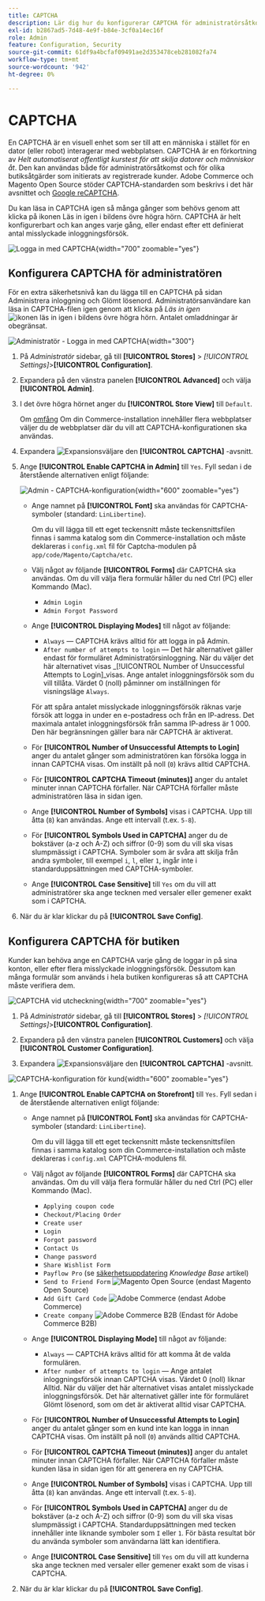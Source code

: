 ```yaml
---
title: CAPTCHA
description: Lär dig hur du konfigurerar CAPTCHA för administratörsåtkomst och olika butiksåtgärder som initierats av registrerade kunder.
exl-id: b2867ad5-7d48-4e9f-b84e-3cf0a14ec16f
role: Admin
feature: Configuration, Security
source-git-commit: 61df9a4bcfaf09491ae2d353478ceb281082fa74
workflow-type: tm+mt
source-wordcount: '942'
ht-degree: 0%

---
```


# CAPTCHA

En CAPTCHA är en visuell enhet som ser till att en människa i stället för en dator (eller robot) interagerar med webbplatsen. CAPTCHA är en förkortning av _Helt automatiserat offentligt kurstest för att skilja datorer och människor åt_. Den kan användas både för administratörsåtkomst och för olika butiksåtgärder som initierats av registrerade kunder. Adobe Commerce och Magento Open Source stöder CAPTCHA-standarden som beskrivs i det här avsnittet och [Google reCAPTCHA](security-google-recaptcha.md).

Du kan läsa in CAPTCHA igen så många gånger som behövs genom att klicka på ikonen Läs in igen i bildens övre högra hörn. CAPTCHA är helt konfigurerbart och kan anges varje gång, eller endast efter ett definierat antal misslyckade inloggningsförsök.

![Logga in med CAPTCHA](./assets/customer-account-login-captcha.png){width="700" zoomable="yes"}

## Konfigurera CAPTCHA för administratören

För en extra säkerhetsnivå kan du lägga till en CAPTCHA på sidan Administrera inloggning och Glömt lösenord. Administratörsanvändare kan läsa in CAPTCHA-filen igen genom att klicka på _Läs in igen_ ![ikonen läs in igen](./assets/CAPTCHA-icon-reload.png) i bildens övre högra hörn. Antalet omladdningar är obegränsat.

![Administratör - Logga in med CAPTCHA](./assets/security-captcha-admin.png){width="300"}

1. På _Administratör_ sidebar, gå till **[!UICONTROL Stores]** > _[!UICONTROL Settings]_>**[!UICONTROL Configuration]**.

1. Expandera på den vänstra panelen **[!UICONTROL Advanced]** och välja **[!UICONTROL Admin]**.

1. I det övre högra hörnet anger du **[!UICONTROL Store View]** till `Default`.

   Om [omfång](../getting-started/websites-stores-views.md#scope-settings) Om din Commerce-installation innehåller flera webbplatser väljer du de webbplatser där du vill att CAPTCHA-konfigurationen ska användas.

1. Expandera ![Expansionsväljare](../assets/icon-display-expand.png) den **[!UICONTROL CAPTCHA]** -avsnitt.

1. Ange **[!UICONTROL Enable CAPTCHA in Admin]** till `Yes`. Fyll sedan i de återstående alternativen enligt följande:

   ![Admin - CAPTCHA-konfiguration](../configuration-reference/advanced/assets/admin-captcha.png){width="600" zoomable="yes"}

   - Ange namnet på **[!UICONTROL Font]** ska användas för CAPTCHA-symboler (standard: `LinLibertine`).

     Om du vill lägga till ett eget teckensnitt måste teckensnittsfilen finnas i samma katalog som din Commerce-installation och måste deklareras i `config.xml` fil för Captcha-modulen på `app/code/Magento/Captcha/etc`.

   - Välj något av följande **[!UICONTROL Forms]** där CAPTCHA ska användas. Om du vill välja flera formulär håller du ned Ctrl (PC) eller Kommando (Mac).

      - `Admin Login`
      - `Admin Forgot Password`

   - Ange **[!UICONTROL Displaying Modes]** till något av följande:

      - `Always` — CAPTCHA krävs alltid för att logga in på Admin.
      - `After number of attempts to login` — Det här alternativet gäller endast för formuläret Administratörsinloggning. När du väljer det här alternativet visas _[!UICONTROL Number of Unsuccessful Attempts to Login]_visas. Ange antalet inloggningsförsök som du vill tillåta. Värdet 0 (noll) påminner om inställningen för visningsläge `Always`.

     För att spåra antalet misslyckade inloggningsförsök räknas varje försök att logga in under en e-postadress och från en IP-adress. Det maximala antalet inloggningsförsök från samma IP-adress är 1 000. Den här begränsningen gäller bara när CAPTCHA är aktiverat.

   - För **[!UICONTROL Number of Unsuccessful Attempts to Login]** anger du antalet gånger som administratören kan försöka logga in innan CAPTCHA visas. Om inställt på noll (`0`) krävs alltid CAPTCHA.

   - För **[!UICONTROL CAPTCHA Timeout (minutes)]** anger du antalet minuter innan CAPTCHA förfaller. När CAPTCHA förfaller måste administratören läsa in sidan igen.

   - Ange **[!UICONTROL Number of Symbols]** visas i CAPTCHA. Upp till åtta (`8`) kan användas. Ange ett intervall (t.ex. `5-8`).

   - För **[!UICONTROL Symbols Used in CAPTCHA]** anger du de bokstäver (a-z och A-Z) och siffror (0-9) som du vill ska visas slumpmässigt i CAPTCHA. Symboler som är svåra att skilja från andra symboler, till exempel `i`, `l`, eller `1`, ingår inte i standarduppsättningen med CAPTCHA-symboler.

   - Ange **[!UICONTROL Case Sensitive]** till `Yes` om du vill att administratörer ska ange tecknen med versaler eller gemener exakt som i CAPTCHA.

1. När du är klar klickar du på **[!UICONTROL Save Config]**.

## Konfigurera CAPTCHA för butiken

Kunder kan behöva ange en CAPTCHA varje gång de loggar in på sina konton, eller efter flera misslyckade inloggningsförsök. Dessutom kan många formulär som används i hela butiken konfigureras så att CAPTCHA måste verifiera dem.

![CAPTCHA vid utcheckning](./assets/storefront-checkout-payment-captcha.png){width="700" zoomable="yes"}

1. På _Administratör_ sidebar, gå till **[!UICONTROL Stores]** > _[!UICONTROL Settings]_>**[!UICONTROL Configuration]**.

1. Expandera på den vänstra panelen **[!UICONTROL Customers]** och välja **[!UICONTROL Customer Configuration]**.

1. Expandera ![Expansionsväljare](../assets/icon-display-expand.png) den **[!UICONTROL CAPTCHA]** -avsnitt.

![CAPTCHA-konfiguration för kund](../configuration-reference/customers/assets/customer-configuration-captcha.png){width="600" zoomable="yes"}

1. Ange **[!UICONTROL Enable CAPTCHA on Storefront]** till `Yes`. Fyll sedan i de återstående alternativen enligt följande:

   - Ange namnet på **[!UICONTROL Font]** ska användas för CAPTCHA-symboler (standard: `LinLibertine`).

     Om du vill lägga till ett eget teckensnitt måste teckensnittsfilen finnas i samma katalog som din Commerce-installation och måste deklareras i `config.xml` CAPTCHA-modulens fil.

   - Välj något av följande **[!UICONTROL Forms]** där CAPTCHA ska användas. Om du vill välja flera formulär håller du ned Ctrl (PC) eller Kommando (Mac).

      - `Applying coupon code`
      - `Checkout/Placing Order`
      - `Create user`
      - `Login`
      - `Forgot password`
      - `Contact Us`
      - `Change password`
      - `Share Wishlist Form`
      - `Payflow Pro` (se [säkerhetsuppdatering](https://experienceleague.adobe.com/docs/commerce-knowledge-base/kb/troubleshooting/payments/paypal-payflow-pro-active-carding-activity.html) _Knowledge Base_ artikel)
      - `Send to Friend Form` ![Magento Open Source](../assets/open-source.svg) (endast Magento Open Source)
      - `Add Gift Card Code` ![Adobe Commerce](../assets/adobe-logo.svg) (endast Adobe Commerce)
      - `Create company` ![Adobe Commerce B2B](../assets/b2b.svg) (Endast för Adobe Commerce B2B)

   - Ange **[!UICONTROL Displaying Mode]** till något av följande:

      - `Always` — CAPTCHA krävs alltid för att komma åt de valda formulären.
      - `After number of attempts to login` — Ange antalet inloggningsförsök innan CAPTCHA visas. Värdet 0 (noll) liknar Alltid. När du väljer det här alternativet visas antalet misslyckade inloggningsförsök. Det här alternativet gäller inte för formuläret Glömt lösenord, som om det är aktiverat alltid visar CAPTCHA.

   - För **[!UICONTROL Number of Unsuccessful Attempts to Login]** anger du antalet gånger som en kund inte kan logga in innan CAPTCHA visas. Om inställt på noll (`0`) används alltid CAPTCHA.

   - För **[!UICONTROL CAPTCHA Timeout (minutes)]** anger du antalet minuter innan CAPTCHA förfaller. När CAPTCHA förfaller måste kunden läsa in sidan igen för att generera en ny CAPTCHA.

   - Ange **[!UICONTROL Number of Symbols]** visas i CAPTCHA. Upp till åtta (`8`) kan användas. Ange ett intervall (t.ex. `5-8`).

   - För **[!UICONTROL Symbols Used in CAPTCHA]** anger du de bokstäver (a-z och A-Z) och siffror (0-9) som du vill ska visas slumpmässigt i CAPTCHA. Standarduppsättningen med tecken innehåller inte liknande symboler som `I` eller `1`. För bästa resultat bör du använda symboler som användarna lätt kan identifiera.

   - Ange **[!UICONTROL Case Sensitive]** till `Yes` om du vill att kunderna ska ange tecknen med versaler eller gemener exakt som de visas i CAPTCHA.

1. När du är klar klickar du på **[!UICONTROL Save Config]**.
